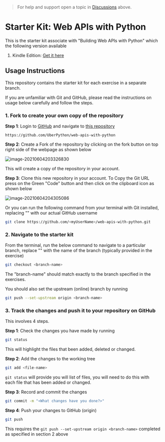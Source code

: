 > For help and support open a topic in [Discussions](https://github.com/CloudBytesDotDev/web-apis-with-python/discussions) above.

# Starter Kit: Web APIs with Python

This is the starter kit associate with "Building Web APIs with Python" which the following version available

1. Kindle Edition: [Get it here](https://kdp.amazon.com/amazon-dp-action/us/dualbookshelf.marketplacelink/B09BJLKM6F)

## Usage Instructions

This repository contains the starter kit for each exercise in a separate branch. 

If you are unfamiliar with Git and GitHub, please read the instructions on usage below carefully and follow the steps. 

### 1. Fork to create your own copy of the repository

**Step 1**: Login to [GitHub](https://github.com) and navigate to [this repository](https://github.com/CloudBytesDotDev/web-apis-with-python)

```http
https://github.com/UberPython/web-apis-with-python
```

**Step 2**: Create a Fork of the repository by clicking on the fork button on top right side of the webpage as shown below

![image-20210604203326830](https://user-images.githubusercontent.com/4152163/120856800-f96ade80-c59d-11eb-9f8a-7a217dd98767.png)

This will create a copy of the repository in your account. 

**Step 3**: Clone this new repository in your account. To Copy the Git URL press on the Green "Code" button and then click on the clipboard icon as shown below

![image-20210604204305086](https://user-images.githubusercontent.com/4152163/120856928-27502300-c59e-11eb-9826-eb7777efe3f2.png)

Or you can run the following command from your terminal with Git installed, replacing "<myUserName>" with our actual GitHub username

```bash
git clone https://github.com/<myUserName>/web-apis-with-python.git
```

### 2. Navigate to the starter kit

From the terminal, run the below command to navigate to a particular branch, replace "<branch-name>" with the name of the branch (typically provided in the exercise)

```bash
git checkout <branch-name>
```

The "branch-name" should match exactly to the branch specified in the exercises. 

You should also set the upstream (online) branch by running

```bash
git push --set-upstream origin <branch-name>
```

### 3. Track the changes and push it to your repository on GitHub

This involves 4 steps.

**Step 1**: Check the changes you have made by running

```bash
git status
```

This will highlight the files that been added, deleted or changed. 

**Step 2**: Add the changes to the working tree

```bash
git add <file-name>
```

`git status` will provide you will list of files, you will need to do this with each file that has been added or changed.

**Step 3**: Record and commit the changes

```bash
git commit -m "<What changes have you done?>"
```

**Step 4**: Push your changes to GitHub (origin)

```bash
git push
```

This requires the `git push --set-upstream origin <branch-name>` completed as specified in section 2 above
